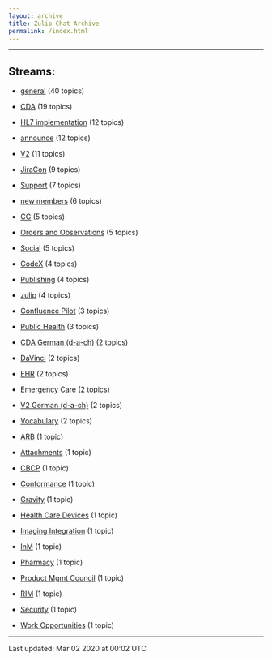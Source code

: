 ```yaml
---
layout: archive
title: Zulip Chat Archive
permalink: /index.html
---
```


---

## Streams:

* [general](stream/102480-general/index.html) (40 topics)

* [CDA](stream/106320-CDA/index.html) (19 topics)

* [HL7 implementation](stream/134904-HL7-implementation/index.html) (12 topics)

* [announce](stream/102479-announce/index.html) (12 topics)

* [V2](stream/109445-V2/index.html) (11 topics)

* [JiraCon](stream/111454-JiraCon/index.html) (9 topics)

* [Support](stream/127794-Support/index.html) (7 topics)

* [new members](stream/102481-new-members/index.html) (6 topics)

* [CG](stream/110823-CG/index.html) (5 topics)

* [Orders and Observations](stream/111455-Orders-and-Observations/index.html) (5 topics)

* [Social](stream/110652-Social/index.html) (5 topics)

* [CodeX](stream/224150-CodeX/index.html) (4 topics)

* [Publishing](stream/106321-Publishing/index.html) (4 topics)

* [zulip](stream/102482-zulip/index.html) (4 topics)

* [Confluence Pilot](stream/139854-Confluence-Pilot/index.html) (3 topics)

* [Public Health](stream/220681-Public-Health/index.html) (3 topics)

* [CDA German (d-a-ch)](stream/216082-CDA-German-(d-a-ch)/index.html) (2 topics)

* [DaVinci](stream/127872-DaVinci/index.html) (2 topics)

* [EHR](stream/222576-EHR/index.html) (2 topics)

* [Emergency Care](stream/111369-Emergency-Care/index.html) (2 topics)

* [V2 German (d-a-ch)](stream/216081-V2-German-(d-a-ch)/index.html) (2 topics)

* [Vocabulary](stream/144318-Vocabulary/index.html) (2 topics)

* [ARB](stream/110825-ARB/index.html) (1 topic)

* [Attachments](stream/110832-Attachments/index.html) (1 topic)

* [CBCP](stream/123796-CBCP/index.html) (1 topic)

* [Conformance](stream/217410-Conformance/index.html) (1 topic)

* [Gravity](stream/206774-Gravity/index.html) (1 topic)

* [Health Care Devices](stream/123948-Health-Care-Devices/index.html) (1 topic)

* [Imaging Integration](stream/111368-Imaging-Integration/index.html) (1 topic)

* [InM](stream/110824-InM/index.html) (1 topic)

* [Pharmacy](stream/112085-Pharmacy/index.html) (1 topic)

* [Product Mgmt Council](stream/144438-Product-Mgmt-Council/index.html) (1 topic)

* [RIM](stream/192140-RIM/index.html) (1 topic)

* [Security](stream/123816-Security/index.html) (1 topic)

* [Work Opportunities](stream/215613-Work-Opportunities/index.html) (1 topic)

<hr><p>Last updated: Mar 02 2020 at 00:02 UTC</p>